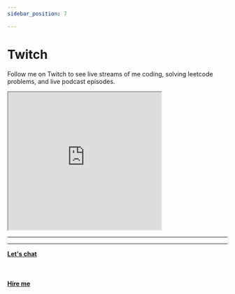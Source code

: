 ```yaml
---
sidebar_position: 7

---
```


# Twitch

Follow me on Twitch to see live streams of me coding, solving leetcode problems, and live podcast episodes.



<iframe
    src="https://player.twitch.tv/?channel=mattherzog&parent=mattherzog.me&muted=true"
    width="350" height="315"
    allowfullscreen>
</iframe>

<hr></hr>

<hr></hr>

<a href="https://calendly.com/mattherzog/quick-chat" target="_blank"><b><u>Let's chat</u></b></a>
<br></br>
<br></br>
<a href="https://directsystems.io/" target="_blank"><b><u>Hire me</u></b></a>